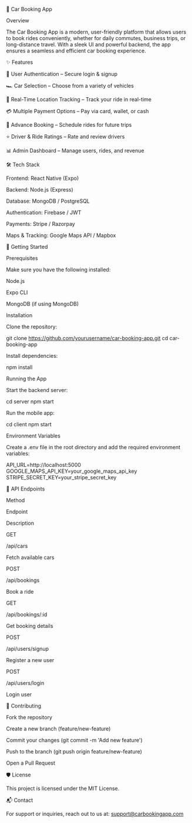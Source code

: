 🚗 Car Booking App

Overview

The Car Booking App is a modern, user-friendly platform that allows users to book rides conveniently, whether for daily commutes, business trips, or long-distance travel. With a sleek UI and powerful backend, the app ensures a seamless and efficient car booking experience.

✨ Features

🚀 User Authentication – Secure login & signup

🏎️ Car Selection – Choose from a variety of vehicles

📍 Real-Time Location Tracking – Track your ride in real-time

💳 Multiple Payment Options – Pay via card, wallet, or cash

📆 Advance Booking – Schedule rides for future trips

⭐ Driver & Ride Ratings – Rate and review drivers

📊 Admin Dashboard – Manage users, rides, and revenue

🛠️ Tech Stack

Frontend: React Native (Expo)

Backend: Node.js (Express)

Database: MongoDB / PostgreSQL

Authentication: Firebase / JWT

Payments: Stripe / Razorpay

Maps & Tracking: Google Maps API / Mapbox

🚀 Getting Started

Prerequisites

Make sure you have the following installed:

Node.js

Expo CLI

MongoDB (if using MongoDB)

Installation

Clone the repository:

git clone https://github.com/yourusername/car-booking-app.git
cd car-booking-app

Install dependencies:

npm install

Running the App

Start the backend server:

cd server
npm start

Run the mobile app:

cd client
npm start

Environment Variables

Create a .env file in the root directory and add the required environment variables:

API_URL=http://localhost:5000
GOOGLE_MAPS_API_KEY=your_google_maps_api_key
STRIPE_SECRET_KEY=your_stripe_secret_key

📜 API Endpoints

Method

Endpoint

Description

GET

/api/cars

Fetch available cars

POST

/api/bookings

Book a ride

GET

/api/bookings/:id

Get booking details

POST

/api/users/signup

Register a new user

POST

/api/users/login

Login user

🤝 Contributing

Fork the repository

Create a new branch (feature/new-feature)

Commit your changes (git commit -m 'Add new feature')

Push to the branch (git push origin feature/new-feature)

Open a Pull Request

🛡️ License

This project is licensed under the MIT License.

📬 Contact

For support or inquiries, reach out to us at: support@carbookingapp.com

